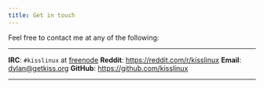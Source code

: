 ```yaml
---
title: Get in touch
---
```


Feel free to contact me at any of the following:

-----------     ------
**IRC**:        `#kisslinux` at [freenode](https://freenode.net)
**Reddit**:     <https://reddit.com/r/kisslinux>
**Email**:      <dylan@getkiss.org>
**GitHub**:     <https://github.com/kisslinux>
-----------     ------
